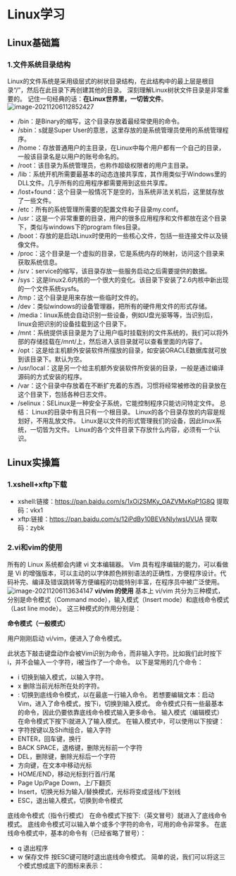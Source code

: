 # Linux学习
## Linux基础篇
### 1.文件系统目录结构
Linux的文件系统是采用级层式的树状目录结构，在此结构中的最上层是根目录“/”，然后在此目录下再创建其他的目录。
深刻理解Linux树状文件目录是非常重要的。
记住一句经典的话：**在Linux世界里，一切皆文件**。
![image-20211206112852427](https://gitee.com/gsshy/picgo/raw/master/img/image-20211206112852427.png)
- /bin：是Binary的缩写，这个目录存放着最经常使用的命令。
- /sbin：s就是Super User的意思，这里存放的是系统管理员使用的系统管理程序。
- /home：存放普通用户的主目录，在Linux中每个用户都有一个自己的目录，一般该目录名是以用户的账号命名的。
- /root：该目录为系统管理员，也称作超级权限者的用户主目录。
- /lib：系统开机所需要最基本的动态连接共享库，其作用类似于Windows里的DLL文件。几乎所有的应用程序都需要用到这些共享库。
- /lost+found：这个目录一般情况下是空的，当系统非法关机后，这里就存放了一些文件。
- /etc：所有的系统管理所需要的配置文件和子目录my.conf。
- /usr：这是一个非常重要的目录，用户的很多应用程序和文件都放在这个目录下，类似与windows下的program files目录。
- /boot：存放的是启动Linux时使用的一些核心文件，包括一些连接文件以及镜像文件。
- /proc：这个目录是一个虚拟的目录，它是系统内存的映射，访问这个目录来获取系统信息。
- /srv：service的缩写，该目录存放一些服务启动之后需要提供的数据。
- /sys：这是linux2.6内核的一个很大的变化。该目录下安装了2.6内核中新出现的一个文件系统sysfs。
- /tmp：这个目录是用来存放一些临时文件的。
- /dev：类似windows的设备管理器，把所有的硬件用文件的形式存储。
- /media：linux系统会自动识别一些设备，例如U盘光驱等等，当识别后，linux会把识别的设备挂载到这个目录下。
- /mnt：系统提供该目录是为了让用户临时挂载别的文件系统的，我们可以将外部的存储挂载在/mnt/上，然后进入该目录就可以查看里面的内容了。
- /opt：这是给主机额外安装软件所摆放的目录，如安装ORACLE数据库就可放到该目录下。默认为空。
- /usr/local：这是另一个给主机额外安装软件所安装的目录，一般是通过编译源码的方式安装的程序。
- /var：这个目录中存放着在不断扩充着的东西，习惯将经常被修改的目录放在这个目录下，包括各种日志文件。
- /selinux：SELinux是一种安全子系统，它能控制程序只能访问特定文件。
  总结：
Linux的目录中有且只有一个根目录。
Linux的各个目录存放的内容是规划好，不用乱放文件。
Linux是以文件的形式管理我们的设备，因此linux系统，一切皆为文件。
Linux的各个文件目录下存放什么内容，必须有一个认识。
## Linux实操篇
### 1.xshell+xftp下载
- xshell:链接：https://pan.baidu.com/s/1xOi2SMKy_OAZVMxKqP1G8Q 
  提取码：vkx1
- xftp:链接：https://pan.baidu.com/s/12iPdBy10BEVkNlylwsUVUA 
  提取码：zybk
### 2.vi和vim的使用
所有的 Linux 系统都会内建 vi 文本编辑器。
Vim 具有程序编辑的能力，可以看做是 Vi 的增强版本，可以主动的以字体颜色辨别语法的正确性，方便程序设计。代码补完、编译及错误跳转等方便编程的功能特别丰富，在程序员中被广泛使用。
![image-20211206113634147](https://gitee.com/gsshy/picgo/raw/master/img/image-20211206113634147.png)
**vi/vim 的使用**
基本上 vi/vim 共分为三种模式，分别是命令模式（Command mode），输入模式（Insert mode）和底线命令模式（Last line mode）。 这三种模式的作用分别是：

**命令模式（一般模式）**

用户刚刚启动 vi/vim，便进入了命令模式。

此状态下敲击键盘动作会被Vim识别为命令，而非输入字符。比如我们此时按下i，并不会输入一个字符，i被当作了一个命令。
以下是常用的几个命令：
- i 切换到输入模式，以输入字符。
- x 删除当前光标所在处的字符。
- : 切换到底线命令模式，以在最底一行输入命令。
  若想要编辑文本：启动Vim，进入了命令模式，按下i，切换到输入模式。
命令模式只有一些最基本的命令，因此仍要依靠底线命令模式输入更多命令。
输入模式（编辑模式）
在命令模式下按下i就进入了输入模式。
在输入模式中，可以使用以下按键：
- 字符按键以及Shift组合，输入字符
- ENTER，回车键，换行
- BACK SPACE，退格键，删除光标前一个字符
- DEL，删除键，删除光标后一个字符
- 方向键，在文本中移动光标
- HOME/END，移动光标到行首/行尾
- Page Up/Page Down，上/下翻页
- Insert，切换光标为输入/替换模式，光标将变成竖线/下划线
- ESC，退出输入模式，切换到命令模式

底线命令模式（指令行模式）
在命令模式下按下:（英文冒号）就进入了底线命令模式。
底线命令模式可以输入单个或多个字符的命令，可用的命令非常多。
在底线命令模式中，基本的命令有（已经省略了冒号）：
- q 退出程序
- w 保存文件
按ESC键可随时退出底线命令模式。
简单的说，我们可以将这三个模式想成底下的图标来表示：

